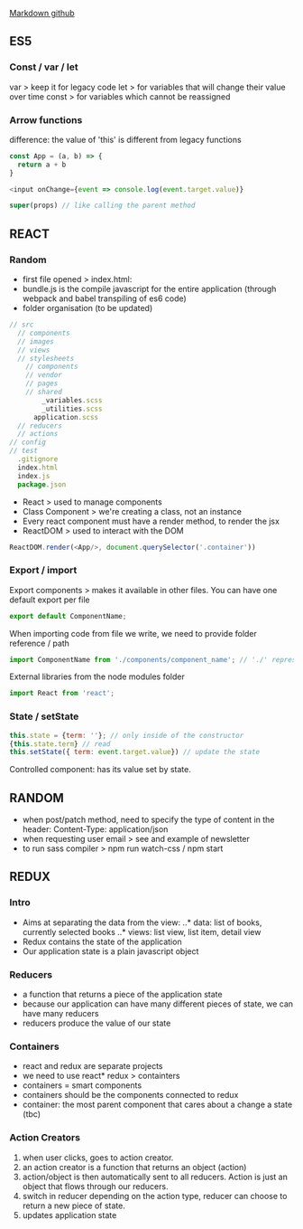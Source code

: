 <!-- https://github.com/adam-p/markdown-here/wiki/Markdown-Cheatsheet -->
[Markdown github](https://github.com/adam-p/markdown-here/wiki/Markdown-Cheatsheet)

## ES5

### Const / var / let
var   > keep it for legacy code
let   > for variables that will change their value over time
const > for variables which cannot be reassigned

### Arrow functions
difference: the value of 'this' is different from legacy functions
```javascript
const App = (a, b) => {
  return a + b
}

<input onChange={event => console.log(event.target.value)}

super(props) // like calling the parent method

```


## REACT

### Random

* first file opened > index.html:
* bundle.js is the compile javascript for the entire application (through webpack and babel transpiling of es6 code)
* folder organisation (to be updated)
```javascript
// src
  // components
  // images
  // views
  // stylesheets
    // components
    // vendor
    // pages
    // shared
        _variables.scss
        _utilities.scss
      application.scss
  // reducers
  // actions
// config
// test
  .gitignore
  index.html
  index.js
  package.json
```
* React    > used to manage components
* Class Component > we're creating a class, not an instance
* Every react component must have a render method, to render the jsx
* ReactDOM > used to interact with the DOM
```javascript
ReactDOM.render(<App/>, document.querySelector('.container'))
```

### Export / import

Export components > makes it available in other files.
You can have one default export per file
```javascript
export default ComponentName;
```

When importing code from file we write, we need to provide folder reference / path
```javascript
import ComponentName from './components/component_name'; // './' represents the current directory
```

External libraries from the node modules folder
```javascript
import React from 'react';
```

### State / setState

```javascript
this.state = {term: ''}; // only inside of the constructor
{this.state.term} // read
this.setState({ term: event.target.value}) // update the state
```
Controlled component: has its value set by state.



## RANDOM
* when post/patch method, need to specify the type of content in the header: Content-Type: application/json
* when requesting user email > see and example of newsletter
* to run sass compiler > npm run watch-css / npm start


## REDUX

### Intro
* Aims at separating the data from the view:
..* data: list of books, currently selected books
..* views: list view, list item, detail view
* Redux contains the state of the application
* Our application state is a plain javascript object

### Reducers
* a function that returns a piece of the application state
* because our application can have many different pieces of state, we can have many reducers
* reducers produce the value of our state


### Containers
* react and redux are separate projects
* we need to use react* redux > containters
* containers = smart components
* containers should be the components connected to redux
* container: the most parent component that cares about a change a state (tbc)


### Action Creators
1. when user clicks, goes to action creator.
2. an action creator is a function that returns an object (action)
3. action/object is then automatically sent to all reducers. Action is just an object that flows through our reducers.
4. switch in reducer depending on the action type, reducer can choose to return a new piece of state.
5. updates application state










